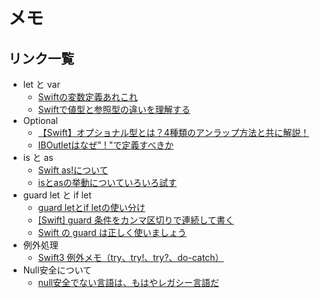 # メモ

## リンク一覧

- let と var
  - [Swiftの変数定義あれこれ](https://qiita.com/syou007/items/fa33189a5c6e775eb11d)
  - [Swiftで値型と参照型の違いを理解する](https://qiita.com/koher/items/bcdbf6578b6edd1f9e0c)
- Optional
  - [【Swift】オプショナル型とは？4種類のアンラップ方法と共に解説！](https://ut3.me/programming/swift-unwrap#toc1)
  - [IBOutletはなぜ" ! "で定義すべきか](https://qiita.com/Lulu34/items/791ad052a6dce480175c)
- is と as
  - [Swift as!について](https://qiita.com/suisuina/items/f8639d1aee61fb0530b5)
  - [isとasの挙動についていろいろ試す](https://qiita.com/aki/items/50fbab1a4c0df3f3d23f)
- guard let と if let
  - [guard letとif letの使い分け](https://qiita.com/solty_919/items/8b22c8b30cd1a5596c83)
  - [[Swift] guard 条件をカンマ区切りで連続して書く](https://qiita.com/masakihori/items/993cde9c344a44016bea)
  - [Swift の guard は正しく使いましょう](https://qiita.com/satoshin2071/items/08b8b7bf901df4173495)
- 例外処理
  - [Swift3 例外メモ（try、try!、try?、do-catch）](http://tobi462.hatenablog.com/entry/2017/01/08/152904)
- Null安全について
  - [null安全でない言語は、もはやレガシー言語だ](https://qiita.com/koher/items/e4835bd429b88809ab33)
